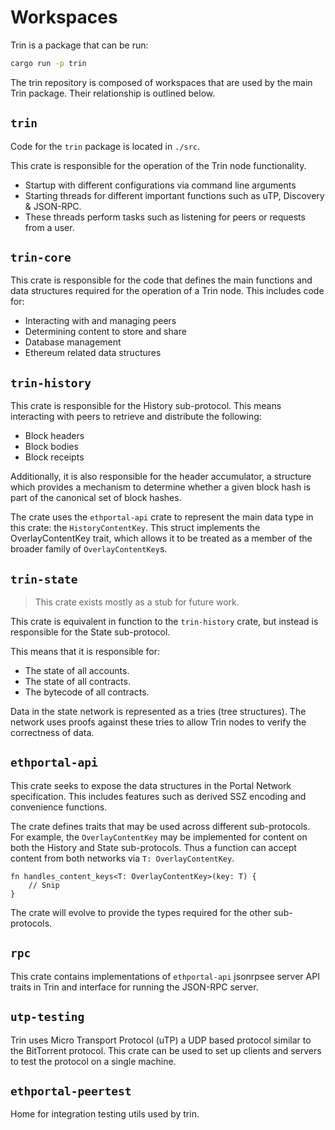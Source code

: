 # Workspaces

Trin is a package that can be run:
```sh
cargo run -p trin
```

The trin repository is composed of workspaces that are used by the main Trin package.
Their relationship is outlined below.

## `trin`

Code for the `trin` package is located in `./src`.

This crate is responsible for the operation of the Trin node functionality.

- Startup with different configurations via command line arguments
- Starting threads for different important functions such as uTP, Discovery & JSON-RPC.
- These threads perform tasks such as listening for peers or requests from a user.

## `trin-core`

This crate is responsible for the code that defines the main functions and data structures required for the operation of a Trin node. This includes code for:

- Interacting with and managing peers
- Determining content to store and share
- Database management
- Ethereum related data structures

## `trin-history`

This crate is responsible for the History sub-protocol. This means interacting with peers
to retrieve and distribute the following:
- Block headers
- Block bodies
- Block receipts

Additionally, it is also responsible for the header accumulator, a structure which provides a
mechanism to determine whether a given block hash is part of the canonical set of block hashes.

The crate uses the `ethportal-api` crate to represent the main data type in this crate: the
`HistoryContentKey`. This struct implements the OverlayContentKey trait, which allows it to
be treated as a member of the broader family of `OverlayContentKey`s.

## `trin-state`

> This crate exists mostly as a stub for future work.

This crate is equivalent in function to the `trin-history` crate, but instead is responsible
for the State sub-protocol.

This means that it is responsible for:
- The state of all accounts.
- The state of all contracts.
- The bytecode of all contracts.

Data in the state network is represented as a tries (tree structures). The network uses proofs
against these tries to allow Trin nodes to verify the correctness of data.

## `ethportal-api`

This crate seeks to expose the data structures in the Portal Network specification.
This includes features such as derived SSZ encoding and convenience functions.

The crate defines traits that may be used across different sub-protocols. For
example, the `OverlayContentKey` may be implemented for content on both the History and State
sub-protocols. Thus a function can accept content from both networks via `T: OverlayContentKey`.

```rs,no_run
fn handles_content_keys<T: OverlayContentKey>(key: T) {
    // Snip
}
```
The crate will evolve to provide the types required for the other sub-protocols.

## `rpc`

This crate contains implementations of `ethportal-api` jsonrpsee server API traits in Trin and interface for running the JSON-RPC server.

## `utp-testing`

Trin uses Micro Transport Protocol (uTP) a UDP based protocol similar to the BitTorrent protocol.
This crate can be used to set up clients and servers to test the protocol on a single machine.

## `ethportal-peertest`

Home for integration testing utils used by trin.
